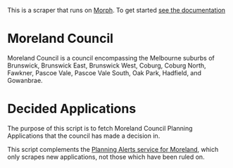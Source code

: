 This is a scraper that runs on [Morph](https://morph.io). To get started [see the documentation](https://morph.io/documentation)

# Moreland Council

Moreland Council is a council encompassing the Melbourne suburbs of Brunswick, Brunswick East, Brunswick West, Coburg, Coburg North, Fawkner, Pascoe Vale, Pascoe Vale South, Oak Park, Hadfield, and Gowanbrae.


# Decided Applications
The purpose of this script is to fetch Moreland Council Planning Applications that the council has made a decision in.

This script complements the [Planning Alerts service for Moreland](https://www.planningalerts.org.au/authorities/moreland_city), which only scrapes new applications, not those which have been ruled on.

